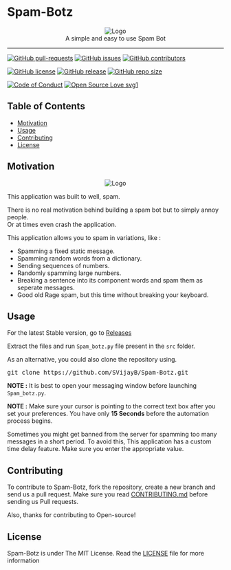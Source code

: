 # Spam-Botz
<p align="center">
    <img src="https://i.ibb.co/LtzC9DM/Logo.png" alt="Logo" border="0">
    <br>A simple and easy to use Spam Bot
</p>

---

[![GitHub pull-requests](https://img.shields.io/github/issues-pr/SVijayB/Spam-Botz.svg)](https://github.com/SVijayB/Spam-Botz/pulls)
[![GitHub issues](https://img.shields.io/github/issues/SVijayB/Spam-Botz.svg)](https://github.com/SVijayB/Spam-Botz/issues)
[![GitHub contributors](https://img.shields.io/github/contributors/SVijayB/Spam-Botz.svg)](https://github.com/SVijayB/Spam-Botz/graphs/contributors)

[![GitHub license](https://img.shields.io/github/license/SVijayB/Spam-Botz.svg)](https://github.com/SVijayB/Spam-Botz/blob/master/LICENSE)
[![GitHub release](https://img.shields.io/github/release/SVijayB/Spam-Botz.svg)](https://github.com/SVijayB/Spam-Botz/releases)
[![GitHub repo size](https://img.shields.io/github/repo-size/SVijayB/Spam-Botz)](https://github.com/SVijayB/Spam-Botz)

[![Code of Conduct](https://img.shields.io/badge/code%20of-conduct-ff69b4.svg?style=flat)](https://github.com/SVijayB/Spam-Botz/blob/master/.github/CODE_OF_CONDUCT.md)
[![Open Source Love svg1](https://badges.frapsoft.com/os/v1/open-source.svg?v=103)](https://github.com/SVijayB/Spam-Botz/blob/master/.github/CONTRIBUTING.md)

## Table of Contents

- [Motivation](#Motivation)
- [Usage](#Usage)
- [Contributing](#Contributing)
- [License](#License)

## Motivation

<p align="center">
    <img src="https://i.ibb.co/DDxC40D/SS.png" alt="Logo" border="0">
</p>

This application was built to well, spam. 

There is no real motivation behind building a spam bot but to simply annoy people.<br>
Or at times even crash the application. 

This application allows you to spam in variations, like : 
- Spamming a fixed static message.
- Spamming random words from a dictionary.
- Sending sequences of numbers.
- Randomly spamming large numbers.
- Breaking a sentence into its component words and spam them as seperate messages.
- Good old Rage spam, but this time without breaking your keyboard.

## Usage

For the latest Stable version, go to <a href="https://github.com/SVijayB/Spam-Botz/releases">Releases</a>

Extract the files and run `Spam_botz.py` file present in the `src` folder.

As an alternative, you could also clone the repository using.
<pre>
git clone https://github.com/SVijayB/Spam-Botz.git
</pre>

**NOTE :** It is best to open your messaging window before launching `Spam_botz.py`.

**NOTE :** Make sure your cursor is pointing to the correct text box after you set your preferences.
You have only **15 Seconds** before the automation process begins.

Sometimes you might get banned from the server for spamming too many messages in a short period. To avoid this,
This application has a custom time delay feature. Make sure you enter the appropriate value.

## Contributing 

To contribute to Spam-Botz, fork the repository, create a new branch and send us a pull request. Make sure you read [CONTRIBUTING.md](https://github.com/SVijayB/Spam-Botz/blob/master/.github/CONTRIBUTING.md) before sending us Pull requests. 

Also, thanks for contributing to Open-source!

## License 

Spam-Botz is under The MIT License. Read the [LICENSE](https://github.com/SVijayB/Spam-Botz/blob/master/LICENSE) file for more information
